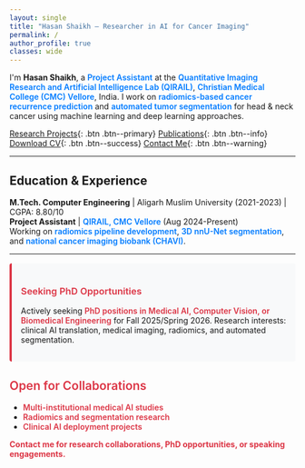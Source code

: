 ```yaml
---
layout: single
title: "Hasan Shaikh — Researcher in AI for Cancer Imaging"
permalink: /
author_profile: true
classes: wide
---
```


<style>
.important-text { color: #007bff; font-weight: 600; }
.collaboration-text { color: #dc3545; font-weight: 600; }
.highlight-box { 
  background: #f8f9fa; 
  border-left: 4px solid #dc3545; 
  padding: 1rem; 
  margin: 1rem 0; 
  border-radius: 4px; 
}
/* Reduce overall text size */
.page__content {
  font-size: 0.9rem;
  line-height: 1.5;
}
.page__content h2 {
  font-size: 1.4rem;
}
.page__content h3 {
  font-size: 1.2rem;
}
</style>

I'm **Hasan Shaikh**, a <span class="important-text">Project Assistant</span> at the <span class="important-text">Quantitative Imaging Research and Artificial Intelligence Lab (QIRAIL)</span>, <span class="important-text">Christian Medical College (CMC) Vellore</span>, India. I work on <span class="important-text">radiomics-based cancer recurrence prediction</span> and <span class="important-text">automated tumor segmentation</span> for head & neck cancer using machine learning and deep learning approaches.

[Research Projects](/portfolio/){: .btn .btn--primary} [Publications](/publications/){: .btn .btn--info} [Download CV](/files/CV_Hasan_Shaikh.pdf){: .btn .btn--success} [Contact Me](/contact/){: .btn .btn--warning}

---

## Education & Experience

**M.Tech. Computer Engineering** | Aligarh Muslim University (2021-2023) | CGPA: 8.80/10  
**Project Assistant** | <span class="important-text">QIRAIL, CMC Vellore</span> (Aug 2024-Present)  
Working on <span class="important-text">radiomics pipeline development</span>, <span class="important-text">3D nnU-Net segmentation</span>, and <span class="important-text">national cancer imaging biobank (CHAVI)</span>.

---

<div class="highlight-box">
<h3><span class="collaboration-text">Seeking PhD Opportunities</span></h3>
<p>Actively seeking <span class="collaboration-text">PhD positions in Medical AI, Computer Vision, or Biomedical Engineering</span> for Fall 2025/Spring 2026. Research interests: clinical AI translation, medical imaging, radiomics, and automated segmentation.</p>
</div>

## <span class="collaboration-text">Open for Collaborations</span>

- <span class="collaboration-text">Multi-institutional medical AI studies</span>
- <span class="collaboration-text">Radiomics and segmentation research</span>  
- <span class="collaboration-text">Clinical AI deployment projects</span>

<span class="collaboration-text">**Contact me for research collaborations, PhD opportunities, or speaking engagements.**</span>

